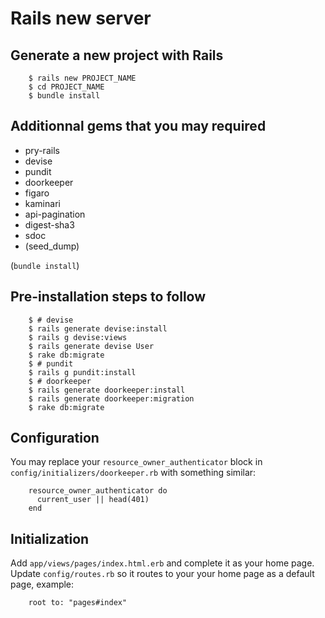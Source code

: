 Rails new server
================

## Generate a new project with Rails

```
    $ rails new PROJECT_NAME
    $ cd PROJECT_NAME
    $ bundle install
```

## Additionnal gems that you may required

- pry-rails
- devise
- pundit
- doorkeeper
- figaro
- kaminari
- api-pagination
- digest-sha3
- sdoc
- (seed_dump)

(`bundle install`)

## Pre-installation steps to follow

```
    $ # devise
    $ rails generate devise:install
    $ rails g devise:views
    $ rails generate devise User
    $ rake db:migrate
    $ # pundit
    $ rails g pundit:install
    $ # doorkeeper
    $ rails generate doorkeeper:install
    $ rails generate doorkeeper:migration
    $ rake db:migrate
```

## Configuration
You may replace your `resource_owner_authenticator` block in `config/initializers/doorkeeper.rb` with something similar:

```
    resource_owner_authenticator do
      current_user || head(401)
    end
```

## Initialization

Add `app/views/pages/index.html.erb` and complete it as your home page.
Update `config/routes.rb` so it routes to your your home page as a default page, example:

```
    root to: "pages#index"
```
